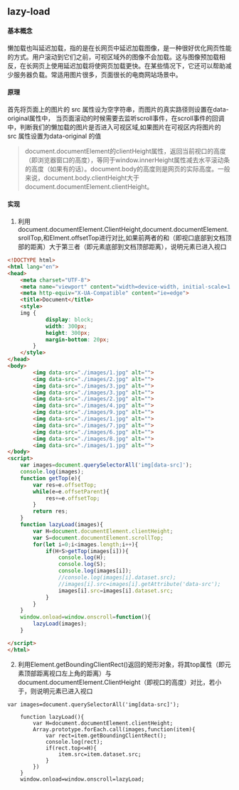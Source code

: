 ## lazy-load
#### 基本概念
懒加载也叫延迟加载，指的是在长网页中延迟加载图像，是一种很好优化网页性能的方式。用户滚动到它们之前，可视区域外的图像不会加载。这与图像预加载相反，在长网页上使用延迟加载将使网页加载更快。在某些情况下，它还可以帮助减少服务器负载。常适用图片很多，页面很长的电商网站场景中。

#### 原理
首先将页面上的图片的 src 属性设为空字符串，而图片的真实路径则设置在data-original属性中，
当页面滚动的时候需要去监听scroll事件，在scroll事件的回调中，判断我们的懒加载的图片是否进入可视区域,如果图片在可视区内将图片的 src 属性设置为data-original 的值

>document.documentElement的clientHeight属性，返回当前视口的高度（即浏览器窗口的高度），等同于window.innerHeight属性减去水平滚动条的高度（如果有的话）。document.body的高度则是网页的实际高度。一般来说，document.body.clientHeight大于document.documentElement.clientHeight。

#### 实现
1. 利用document.documentElement.ClientHeight,document.documentElement.srollTop,和Elment.offsetTop进行对比,如果前两者的和（即视口底部到文档顶部的距离）大于第三者（即元素底部到文档顶部距离），说明元素已进入视口
```html
<!DOCTYPE html>
<html lang="en">
<head>
    <meta charset="UTF-8">
    <meta name="viewport" content="width=device-width, initial-scale=1.0">
    <meta http-equiv="X-UA-Compatible" content="ie=edge">
    <title>Document</title>
    <style>
    img {
            display: block;
            width: 300px;
            height: 300px;
            margin-bottom: 20px;
        }
    </style>
</head>
<body>
        <img data-src="./images/1.jpg" alt="">
        <img data-src="./images/2.jpg" alt="">
        <img data-src="./images/3.jpg" alt="">
        <img data-src="./images/3.jpg" alt="">
        <img data-src="./images/2.jpg" alt="">
        <img data-src="./images/4.jpg" alt="">
        <img data-src="./images/9.jpg" alt="">
        <img data-src="./images/1.jpg" alt="">
        <img data-src="./images/7.jpg" alt="">
        <img data-src="./images/6.jpg" alt="">
        <img data-src="./images/8.jpg" alt="">
        <img data-src="./images/1.jpg" alt="">
</body>
<script>
    var images=document.querySelectorAll('img[data-src]');
    console.log(images);
    function getTop(e){
        var res=e.offsetTop;
        while(e=e.offsetParent){
            res+=e.offsetTop;
        }
        return res;
    }
    function lazyLoad(images){
        var H=document.documentElement.clientHeight;
        var S=document.documentElement.scrollTop;
        for(let i=0;i<images.length;i++){
            if(H+S>getTop(images[i])){
                console.log(H);
                console.log(S);
                console.log(images[i]);
                //console.log(images[i].dataset.src);
                //images[i].src=images[i].getAttribute('data-src');
                images[i].src=images[i].dataset.src;
            }
        }
    }
    window.onload=window.onscroll=function(){
        lazyLoad(images);
    }

</script>
</html>
 ```
 
2. 利用Element.getBoundingClientRect()返回的矩形对象，将其top属性（即元素顶部距离视口左上角的距离）与document.documentElement.ClientHeight（即视口的高度）对比，若小于，则说明元素已进入视口
```javacript
var images=document.querySelectorAll('img[data-src]');
    
    function lazyLoad(){
        var H=document.documentElement.clientHeight;
        Array.prototype.forEach.call(images,function(item){
            var rect=item.getBoundingClientRect();
            console.log(rect);
            if(rect.top<=H){
                item.src=item.dataset.src;
            }
        })
    }
    window.onload=window.onscroll=lazyLoad;
```
